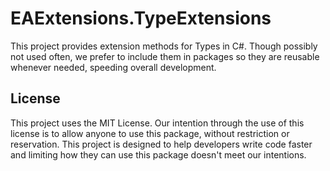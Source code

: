 ﻿# EAExtensions.TypeExtensions

This project provides extension methods for Types in C#. Though possibly not used often, we prefer to include them in packages so they are reusable whenever needed, speeding overall development.

## License

This project uses the MIT License. Our intention through the use of this license is to allow anyone to use this package, without restriction or reservation. This project is designed to help developers write code faster and limiting how they can use this package doesn't meet our intentions.
